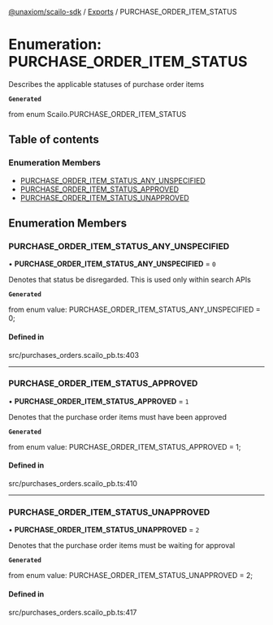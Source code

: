 [@unaxiom/scailo-sdk](../README.md) / [Exports](../modules.md) / PURCHASE\_ORDER\_ITEM\_STATUS

# Enumeration: PURCHASE\_ORDER\_ITEM\_STATUS

Describes the applicable statuses of purchase order items

**`Generated`**

from enum Scailo.PURCHASE_ORDER_ITEM_STATUS

## Table of contents

### Enumeration Members

- [PURCHASE\_ORDER\_ITEM\_STATUS\_ANY\_UNSPECIFIED](PURCHASE_ORDER_ITEM_STATUS.md#purchase_order_item_status_any_unspecified)
- [PURCHASE\_ORDER\_ITEM\_STATUS\_APPROVED](PURCHASE_ORDER_ITEM_STATUS.md#purchase_order_item_status_approved)
- [PURCHASE\_ORDER\_ITEM\_STATUS\_UNAPPROVED](PURCHASE_ORDER_ITEM_STATUS.md#purchase_order_item_status_unapproved)

## Enumeration Members

### PURCHASE\_ORDER\_ITEM\_STATUS\_ANY\_UNSPECIFIED

• **PURCHASE\_ORDER\_ITEM\_STATUS\_ANY\_UNSPECIFIED** = ``0``

Denotes that status be disregarded. This is used only within search APIs

**`Generated`**

from enum value: PURCHASE_ORDER_ITEM_STATUS_ANY_UNSPECIFIED = 0;

#### Defined in

src/purchases_orders.scailo_pb.ts:403

___

### PURCHASE\_ORDER\_ITEM\_STATUS\_APPROVED

• **PURCHASE\_ORDER\_ITEM\_STATUS\_APPROVED** = ``1``

Denotes that the purchase order items must have been approved

**`Generated`**

from enum value: PURCHASE_ORDER_ITEM_STATUS_APPROVED = 1;

#### Defined in

src/purchases_orders.scailo_pb.ts:410

___

### PURCHASE\_ORDER\_ITEM\_STATUS\_UNAPPROVED

• **PURCHASE\_ORDER\_ITEM\_STATUS\_UNAPPROVED** = ``2``

Denotes that the purchase order items must be waiting for approval

**`Generated`**

from enum value: PURCHASE_ORDER_ITEM_STATUS_UNAPPROVED = 2;

#### Defined in

src/purchases_orders.scailo_pb.ts:417

